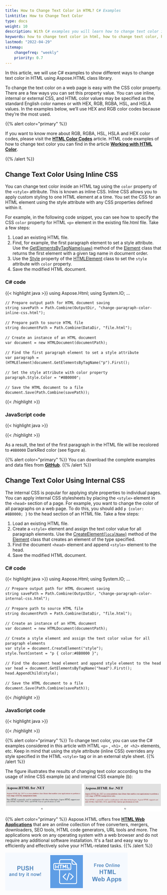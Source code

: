 ```yaml
---
title: How to Change Text Color in HTML? C# Examples
linktitle: How to Change Text Color
type: docs
weight: 10
description: With C# examples you will learn how to change text color in an HTML file using inline and internal CSS.
keywords: how to change text color in html, how to change text color, html font color, change text color, html text color, c# examples, inline css, internal css
lastmod: "2022-04-29"
sitemap:
    changefreq: "weekly"
    priority: 0.7
---
```


<link href="./../../style.css" rel="stylesheet" type="text/css" />

In this article, we will use C# examples to show different ways to change text color in HTML using Aspose.HTML class library.

To change the text color on a web page is easy with the CSS color property. There are a few ways you can set this property value. You can use inline, internal or external CSS, and HTML color values may be specified as the standard English color names or with HEX, RGB, RGBA, HSL, and HSLA values.
In the examples below, we’ll use HEX and RGB color codes because they’re the most used.

{{% alert color="primary" %}} 

If you want to know more about RGB, RGBA,  HSL, HSLA and HEX color codes, please visit the [**HTML Color Codes**](https://docs.aspose.com/html/net/tutorial/html-colors/) article. HTML code examples of how to change text color you can find in the article [**Working with HTML Color**](https://docs.aspose.com/html/net/tutorial/working-with-html-color/).

{{% /alert %}}

## **Change Text Color Using Inline CSS**

You can change text color inside an HTML tag using the `color` property of the `<style>` attribute. This is known as inline CSS. Inline CSS allows you to apply custom styling to one HTML element at a time. You set the CSS for an HTML element using the style attribute with any CSS properties defined within it. 

For example, in the following code snippet, you can see how to specify the CSS `color` property for HTML `<p>` element in the existing file.html file. Take a few steps:

1. Load an existing HTML file.
2. Find, for example, the first paragraph element to set a style attribute.  Use the [GetElementsByTagName(`name`)](https://reference.aspose.com/html/net/aspose.html.dom/element/getelementsbytagname/) method of the [Element](https://reference.aspose.com/html/net/aspose.html.dom/element/) class that returns the first element with a given tag name in document order.
3. Use the [Style](https://reference.aspose.com/html/net/aspose.html/htmlelement/style/) property of the [HTMLElement](https://reference.aspose.com/html/net/aspose.html/htmlelement/) class to set the `style` attribute with `color` property.
4. Save the modified HTML document.

### **C# code**

{{< highlight java >}}
using Aspose.Html;
using System.IO;
...

    // Prepare output path for HTML document saving
    string savePath = Path.Combine(OutputDir, "change-paragraph-color-inline-css.html");
    
    // Prepare path to source HTML file
    string documentPath = Path.Combine(DataDir, "file.html");
    
    // Create an instance of an HTML document
    var document = new HTMLDocument(documentPath);
    
    // Find the first paragraph element to set a style attribute
    var paragraph = (HTMLElement)document.GetElementsByTagName("p").First();
    
    // Set the style attribute with color property
    paragraph.Style.Color = "#8B0000";
    
    // Save the HTML document to a file
    document.Save(Path.Combine(savePath));
{{< /highlight >}}

### **JavaScript code**

{{< highlight java >}}
<script> 	
	// Find the first paragraph element to set a style attribute
	var paragraph = document.getElementsByTagName("p")[0];

	// Set the style attribute with color property
	paragraph.style.color = "#8B0000";		
</script>
{{< /highlight >}}

As a result, the text of the first paragraph in the HTML file will be recolored to `#8B0000` DarkRed color (see figure a).

{{% alert color="primary" %}} 
You can download the complete examples and data files from <a href="https://github.com/aspose-html/Aspose.HTML-Documentation/tree/main/content/tests-net" rel='noopener nofollow' target="_blank">**GitHub**</a>.
{{% /alert %}}

## **Change Text Color Using Internal CSS**

The internal CSS is popular for applying style properties to individual pages. You can apply internal CSS stylesheets by placing the `<style>` element in the `<head>` section of a page. For example,  you want to change the color of all paragraphs on a web page. To do this, you should add `p {color: #8B0000; }` to the head section of an HTML file. Take a few steps:

1. Load an existing HTML file.
2. Create a `<style>` element and assign the text color value for all paragraph elements.  Use the [CreateElement(`localName`)](https://reference.aspose.com/html/net/aspose.html.dom/document/createelement/) method of the [Element](https://reference.aspose.com/html/net/aspose.html.dom/element/) class that creates an element of the type specified.
3. Find the document `<head>` element and append `<style>` element to the head.
4. Save the modified HTML document.

### **C# code**
{{< highlight java >}}
using Aspose.Html;
using System.IO;
...

    // Prepare output path for HTML document saving
    string savePath = Path.Combine(OutputDir, "change-paragraph-color-internal-css.html");
    
    // Prepare path to source HTML file
    string documentPath = Path.Combine(DataDir, "file.html");
    
    // Create an instance of an HTML document
    var document = new HTMLDocument(documentPath);
    
    // Create a style element and assign the text color value for all paragraph elements
    var style = document.CreateElement("style");
    style.TextContent = "p { color:#8B0000 }";
    
    // Find the document head element and append style element to the head
    var head = document.GetElementsByTagName("head").First();
    head.AppendChild(style);          
    
    // Save the HTML document to a file
    document.Save(Path.Combine(savePath));
{{< /highlight >}}
### **JavaScript code**

{{< highlight java >}}
<script> 	
	// Create a style element and assign the text color value for all paragraph elements
	var style = document.createElement("style");
	style.textContent = "p { color:#8B0000 }";

	// Find the document head element and append style element to the head
	var head = document.getElementsByTagName("head")[0];
	head.appendChild(style);	
</script>
{{< /highlight >}}

{{% alert color="primary" %}} 
To change text color, you can use the C# examples considered in this article with HTML `<p>` , `<h1>` , or` <h2>` elements, etc. Keep in mind that using the style attribute (inline CSS) overrides any style specified in the HTML `<style>` tag or in an external style sheet. 
{{% /alert %}}

The figure illustrates the results of changing text color according to the usage of inline CSS example (a) and internal CSS example (b):

![Text "Two fragments of the HTML document with colored paragraph text"](change-text-color.png#center)

{{% alert color="primary" %}}
Aspose.HTML offers free <a href="https://products.aspose.app/html/applications" target="_blank">**HTML Web Applications**</a> that are an online collection of free converters, mergers, downloaders, SEO tools, HTML code generators, URL tools and more. The applications work on any operating system with a web browser and do not require any additional software installation. It's a fast and easy way to efficiently and effectively solve your HTML-related tasks.
{{% /alert %}}

<a href="https://products.aspose.app/html/applications" target="_blank">![Text "Banner HTML Web Applications"](../../tutorial/html-web-apps.png#center)</a> 

